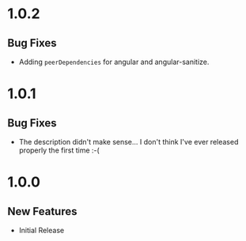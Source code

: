 # 1.0.2

## Bug Fixes

- Adding `peerDependencies` for angular and angular-sanitize.

# 1.0.1

## Bug Fixes

- The description didn't make sense... I don't think I've ever released properly the first time :-(

# 1.0.0

## New Features

- Initial Release
